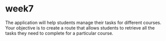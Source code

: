 # week7
The application will help students manage their tasks for different courses. Your objective is to create a route that allows students to retrieve all the tasks they need to complete for a particular course.

